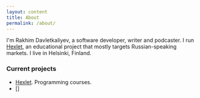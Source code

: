 ```yaml
---
layout: content
title: About
permalink: /about/
---
```


I'm Rakhim Davletkaliyev, a software developer, writer and podcaster. I run [Hexlet](https://hexlet.io), an educational project that mostly targets Russian-speaking markets. I live in Helsinki, Finland.

### Current projects

- [Hexlet](https://hexlet.io). Programming courses.
- []
